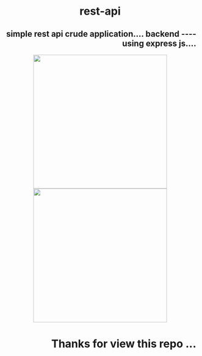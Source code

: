 <h1 align="center"> rest-api </h1>
<h2 align="right"> simple rest api crude application.... backend ---- using express js.... </h2>
<div align="center"> 
<img src="https://encrypted-tbn0.gstatic.com/images?q=tbn:ANd9GcTmfjj9AUFw76PbWb03BlQrnpVEjMpvdFWEPrOxiCVv&s" width="350"/><img src="https://encrypted-tbn0.gstatic.com/images?q=tbn:ANd9GcSZ8pLM2nPCg_c9kGRQfWQgWHgm3sZbwPSsFg&usqp=CAU" width="350"/>
</div>
<div align="right">
    
<h1>Thanks for view this repo ... <h1>
  </div>
